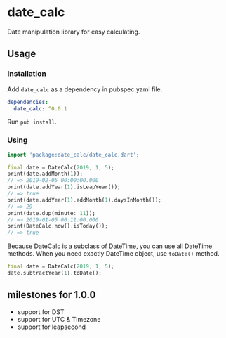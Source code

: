 # date_calc

Date manipulation library for easy calculating.

## Usage

### Installation

Add `date_calc` as a dependency in pubspec.yaml file.

```yaml
dependencies:
  date_calc: ^0.0.1
```

Run `pub install`.

### Using

```dart
import 'package:date_calc/date_calc.dart';

final date = DateCalc(2019, 1, 5);
print(date.addMonth(1));
// => 2019-02-05 00:00:00.000
print(date.addYear(1).isLeapYear());
// => true
print(date.addYear(1).addMonth(1).daysInMonth());
// => 29
print(date.dup(minute: 11));
// => 2019-01-05 00:11:00.000
print(DateCalc.now().isToday());
// => true
```

Because DateCalc is a subclass of DateTime, you can use all DateTime methods.
When you need exactly DateTime object, use `toDate()` method.

```dart
final date = DateCalc(2019, 1, 5);
date.subtractYear(1).toDate();
```

## milestones for 1.0.0

- support for DST
- support for UTC & Timezone
- support for leapsecond
